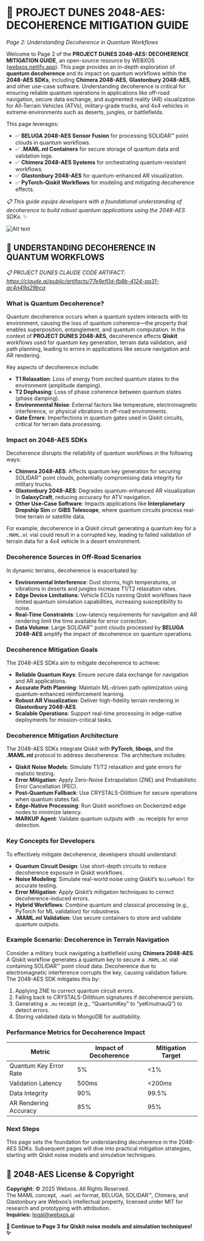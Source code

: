 # 🐪 PROJECT DUNES 2048-AES: DECOHERENCE MITIGATION GUIDE  
*Page 2: Understanding Decoherence in Quantum Workflows*  

Welcome to Page 2 of the **PROJECT DUNES 2048-AES: DECOHERENCE MITIGATION GUIDE**, an open-source resource by WEBXOS ([webxos.netlify.app](https://webxos.netlify.app)). This page provides an in-depth exploration of **quantum decoherence** and its impact on quantum workflows within the **2048-AES SDKs**, including **Chimera 2048-AES**, **Glastonbury 2048-AES**, and other use-case software. Understanding decoherence is critical for ensuring reliable quantum operations in applications like off-road navigation, secure data exchange, and augmented reality (AR) visualization for All-Terrain Vehicles (ATVs), military-grade trucks, and 4x4 vehicles in extreme environments such as deserts, jungles, or battlefields.  

This page leverages:  
- ✅ **BELUGA 2048-AES Sensor Fusion** for processing SOLIDAR™ point clouds in quantum workflows.  
- ✅ **.MAML.ml Containers** for secure storage of quantum data and validation logs.  
- ✅ **Chimera 2048-AES Systems** for orchestrating quantum-resistant workflows.  
- ✅ **Glastonbury 2048-AES** for quantum-enhanced AR visualization.  
- ✅ **PyTorch-Qiskit Workflows** for modeling and mitigating decoherence effects.  

*📋 This guide equips developers with a foundational understanding of decoherence to build robust quantum applications using the 2048-AES SDKs.* ✨  

![Alt text](./dunes-decoherence-understanding.jpeg)  

## 🐪 UNDERSTANDING DECOHERENCE IN QUANTUM WORKFLOWS  

*📋 PROJECT DUNES CLAUDE CODE ARTIFACT: https://claude.ai/public/artifacts/77e9ef0d-fb8b-4124-aa31-ac4a49a29bca*  

### What is Quantum Decoherence?  
Quantum decoherence occurs when a quantum system interacts with its environment, causing the loss of quantum coherence—the property that enables superposition, entanglement, and quantum computation. In the context of **PROJECT DUNES 2048-AES**, decoherence affects **Qiskit** workflows used for quantum key generation, terrain data validation, and path planning, leading to errors in applications like secure navigation and AR rendering.  

Key aspects of decoherence include:  
- **T1 Relaxation**: Loss of energy from excited quantum states to the environment (amplitude damping).  
- **T2 Dephasing**: Loss of phase coherence between quantum states (phase damping).  
- **Environmental Noise**: External factors like temperature, electromagnetic interference, or physical vibrations in off-road environments.  
- **Gate Errors**: Imperfections in quantum gates used in Qiskit circuits, critical for terrain data processing.  

### Impact on 2048-AES SDKs  
Decoherence disrupts the reliability of quantum workflows in the following ways:  
- **Chimera 2048-AES**: Affects quantum key generation for securing SOLIDAR™ point clouds, potentially compromising data integrity for military trucks.  
- **Glastonbury 2048-AES**: Degrades quantum-enhanced AR visualization in **GalaxyCraft**, reducing accuracy for ATV navigation.  
- **Other Use-Case Software**: Impacts applications like **Interplanetary Dropship Sim** or **GIBS Telescope**, where quantum circuits process real-time terrain or satellite data.  

For example, decoherence in a Qiskit circuit generating a quantum key for a `.MAML.ml` vial could result in a corrupted key, leading to failed validation of terrain data for a 4x4 vehicle in a desert environment.  

### Decoherence Sources in Off-Road Scenarios  
In dynamic terrains, decoherence is exacerbated by:  
- **Environmental Interference**: Dust storms, high temperatures, or vibrations in deserts and jungles increase T1/T2 relaxation rates.  
- **Edge Device Limitations**: Vehicle ECUs running Qiskit workflows have limited quantum simulation capabilities, increasing susceptibility to noise.  
- **Real-Time Constraints**: Low-latency requirements for navigation and AR rendering limit the time available for error correction.  
- **Data Volume**: Large SOLIDAR™ point clouds processed by **BELUGA 2048-AES** amplify the impact of decoherence on quantum operations.  

### Decoherence Mitigation Goals  
The 2048-AES SDKs aim to mitigate decoherence to achieve:  
- **Reliable Quantum Keys**: Ensure secure data exchange for navigation and AR applications.  
- **Accurate Path Planning**: Maintain ML-driven path optimization using quantum-enhanced reinforcement learning.  
- **Robust AR Visualization**: Deliver high-fidelity terrain rendering in **Glastonbury 2048-AES**.  
- **Scalable Operations**: Support real-time processing in edge-native deployments for mission-critical tasks.  

### Decoherence Mitigation Architecture  
The 2048-AES SDKs integrate Qiskit with **PyTorch**, **liboqs**, and the **.MAML.ml** protocol to address decoherence. The architecture includes:  
- **Qiskit Noise Models**: Simulate T1/T2 relaxation and gate errors for realistic testing.  
- **Error Mitigation**: Apply Zero-Noise Extrapolation (ZNE) and Probabilistic Error Cancellation (PEC).  
- **Post-Quantum Fallback**: Use CRYSTALS-Dilithium for secure operations when quantum states fail.  
- **Edge-Native Processing**: Run Qiskit workflows on Dockerized edge nodes to minimize latency.  
- **MARKUP Agent**: Validate quantum outputs with `.mu` receipts for error detection.  


### Key Concepts for Developers  
To effectively mitigate decoherence, developers should understand:  
- **Quantum Circuit Design**: Use short-depth circuits to reduce decoherence exposure in Qiskit workflows.  
- **Noise Modeling**: Simulate real-world noise using Qiskit’s `NoiseModel` for accurate testing.  
- **Error Mitigation**: Apply Qiskit’s mitigation techniques to correct decoherence-induced errors.  
- **Hybrid Workflows**: Combine quantum and classical processing (e.g., PyTorch for ML validation) for robustness.  
- **.MAML.ml Validation**: Use secure containers to store and validate quantum outputs.  

### Example Scenario: Decoherence in Terrain Navigation  
Consider a military truck navigating a battlefield using **Chimera 2048-AES**. A Qiskit workflow generates a quantum key to secure a `.MAML.ml` vial containing SOLIDAR™ point cloud data. Decoherence due to electromagnetic interference corrupts the key, causing validation failure. The 2048-AES SDK mitigates this by:  
1. Applying ZNE to correct quantum circuit errors.  
2. Falling back to CRYSTALS-Dilithium signatures if decoherence persists.  
3. Generating a `.mu` receipt (e.g., “QuantumKey” to “yeKmutnauQ”) to detect errors.  
4. Storing validated data in MongoDB for auditability.  

### Performance Metrics for Decoherence Impact  
| Metric | Impact of Decoherence | Mitigation Target |  
|--------|-----------------------|-------------------|  
| Quantum Key Error Rate | 5% | <1% |  
| Validation Latency | 500ms | <200ms |  
| Data Integrity | 90% | 99.5% |  
| AR Rendering Accuracy | 85% | 95% |  

### Next Steps  
This page sets the foundation for understanding decoherence in the 2048-AES SDKs. Subsequent pages will dive into practical mitigation strategies, starting with Qiskit noise models and simulation techniques.  

## 📜 2048-AES License & Copyright  
**Copyright:** © 2025 Webxos. All Rights Reserved.  
The MAML concept, `.maml.md` format, BELUGA, SOLIDAR™, Chimera, and Glastonbury are Webxos’s intellectual property, licensed under MIT for research and prototyping with attribution.  
**Inquiries:** legal@webxos.ai  

**🐪 Continue to Page 3 for Qiskit noise models and simulation techniques! ✨**
